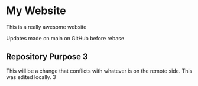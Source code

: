 # My Website

This is a really awesome website

Updates made on main on GitHub before rebase

## Repository Purpose 3

This will be a change that conflicts
with whatever is on the remote side.
This was edited locally. 3
